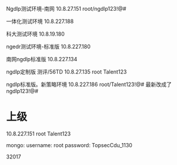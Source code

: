 Ngdlp测试环境-南网
10.8.27.151
root/ngdlp123!@#

一体化测试环境
10.8.227.188

科大测试环境
10.8.19.180

ngedr测试环境-标准版
10.8.227.180

南网ngdlp标准版
10.8.227.134

ngdlp定制版 测评/56TD
10.8.27.135  root  Talent123

ngdlp标准版。新策略环境
10.8.227.186
root/Talent123!@#
最新改成了 ngdlp123!@#

# 上级

10.8.227.151  root  Talent123

mongo:
username: root
password: TopsecCdu_1130

32017
